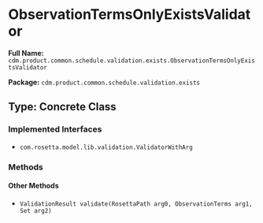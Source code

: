 # ObservationTermsOnlyExistsValidator

**Full Name:** `cdm.product.common.schedule.validation.exists.ObservationTermsOnlyExistsValidator`

**Package:** `cdm.product.common.schedule.validation.exists`

## Type: Concrete Class

### Implemented Interfaces

- `com.rosetta.model.lib.validation.ValidatorWithArg`

### Methods

#### Other Methods

- `ValidationResult validate(RosettaPath arg0, ObservationTerms arg1, Set arg2)`

